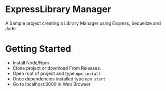 # ExpressLibrary Manager
A Sample project creating a Library Manager using Express, Sequelize and Jade

# Getting Started
- Install Node/Npm
- Clone project or download From Releases.
- Open root of project and type `npm install`
- Once dependencies installed type `npm start`
- Go to localhost:3000 in Web Browser
